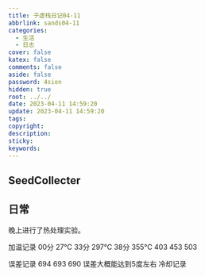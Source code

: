 ```yaml
---
title: 子虚栈日记04-11
abbrlink: sands04-11
categories:
  - 生活
  - 日志
cover: false
katex: false
comments: false
aside: false
password: 4sion
hidden: true
root: ../../
date: 2023-04-11 14:59:20
update: 2023-04-11 14:59:20
tags:
copyright:
description:
sticky:
keywords:
---
```


## SeedCollecter


## 日常
晚上进行了热处理实验。

加温记录
00分 27℃
33分 297℃
38分 355℃
403
453
503


误差记录
694 693 690
误差大概能达到5度左右
冷却记录
